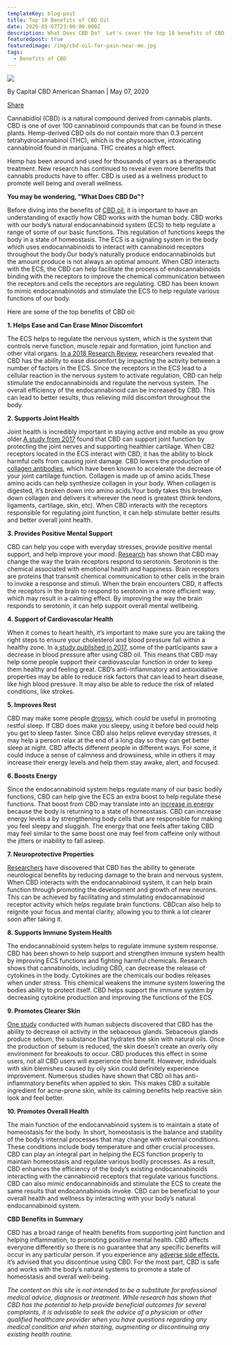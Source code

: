 ```yaml
---
templateKey: blog-post
title: Top 10 Benefits of CBD Oil
date: 2020-05-07T23:00:00.000Z
description: What Does CBD Do?  Let's cover the top 10 benefits of CBD.
featuredpost: true
featuredimage: /img/cbd-oil-for-pain-near-me.jpg
tags:
  - Benefits of CBD
---
```

![](/img/top-benefits.jpg)

By Capital CBD American Shaman | May 07, 2020

[Share](https://www.facebook.com/sharer/sharer.php?u=https://capitalamericanshaman.com/blog/2020-06-02-top-10-benefits-of-cbd-oil/)

Cannabidiol (CBD) is a natural compound derived from cannabis plants. CBD is one of over 100 cannabinoid compounds that can be found in these plants. Hemp-derived CBD oils do not contain more than 0.3 percent tetrahydrocannabinol (THC), which is the physcoactive, intoxicating cannabinoid found in marijuana.  THC creates a high effect.

Hemp has been around and used for thousands of years as a therapeutic treatment.  New research has continued to reveal even more benefits that cannabis products have to offer.  CBD is used as a wellness product to promote well being and overall wellness.

**You may be wondering, "What Does CBD Do"?**

Before diving into the benefits of [CBD oil](https://cbdamericanshaman.com/cbd-oils), it is important to have an understanding of exactly how CBD works with the human body.  CBD works with our body’s natural endocannabinoid system (ECS) to help regulate a range of some of our basic functions.  This regulation of functions keeps the body in a state of homeostasis. The ECS is a signaling system in the body which uses endocannabinoids to interact with cannabinoid receptors throughout the body.Our body’s naturally produce endocannabinoids but the amount produce is not always an optimal amount.  When CBD interacts with the ECS, the CBD can help facilitate the process of endocannabinoids binding with the receptors to improve the chemical communication between the receptors and cells the receptors are regulating. CBD has been known to mimic endocannabinoids and stimulate the ECS to help regulate various functions of our body.

Here are some of the top benefits of CBD oil:

**1. Helps Ease and Can Erase Minor Discomfort**

The ECS helps to regulate the nervous system, which is the system that controls nerve function, muscle repair and formation, joint function and other vital organs. [In a 2018 Research Review](https://www.frontiersin.org/articles/10.3389/fphar.2018.01259/full), researchers revealed that CBD has the ability to ease discomfort by impacting the activity between a number of factors in the ECS. Since the receptors in the ECS lead to a cellular reaction in the nervous system to activate regulation, CBD can help stimulate the endocannabinoids and regulate the nervous system. The overall efficiency of the endocannabinoid can be increased by CBD. This can lead to better results, thus relieving mild discomfort throughout the body.

**2. Supports Joint Health**

Joint health is incredibly important in staying active and mobile as you grow older.[A study from 2017](https://www.ncbi.nlm.nih.gov/pubmed/28885454) found that CBD can support joint function by protecting the joint nerves and supporting healthier cartilage.  When CB2 receptors located in the ECS interact with CBD, it has the ability to block harmful cells from causing joint damage. CBD lowers the production of [collagen antibodies](https://www.frontiersin.org/articles/10.3389/fphar.2018.01259/full), which have been known to accelerate the decrease of your joint cartilage function. Collagen is made up of amino acids.These amino acids can help synthesize collagen in your body.  When collagen is digested, it’s broken down into amino acids.Your body takes this broken down collagen and delivers it wherever the need is greatest (think tendons, ligaments, cartilage, skin, etc).  When CBD interacts with the receptors responsible for regulating joint function, it can help stimulate better results and better overall joint health.

**3. Provides Positive Mental Support**

CBD can help you cope with everyday stresses, provide positive mental support, and help improve your mood. [Research](https://link.springer.com/article/10.1007/s00213-012-2878-7) has shown that CBD may change the way the brain receptors respond to serotonin.  Serotonin is the chemical associated with emotional health and happiness.  Brain receptors are proteins that transmit chemical communication to other cells in the brain to invoke a response and stimuli.  When the brain encounters CBD, it affects the receptors in the brain to respond to serotonin in a more efficient way, which may result in a calming effect.  By improving the way the brain responds to serotonin, it can help support overall mental wellbeing.

**4. Support of Cardiovascular Health**

When it comes to heart health, it’s important to make sure you are taking the right steps to ensure your cholesterol and blood pressure fall within a healthy zone.  In a[ study published in 2017](https://insight.jci.org/articles/view/93760), some of the participants saw a decrease in blood pressure after using CBD oil. This means that CBD may help some people support their cardiovascular function in order to keep them healthy and feeling great.  CBD’s anti-inflammatory and antioxidative properties may be able to reduce risk factors that can lead to heart disease, like high blood pressure.  It may also be able to reduce the risk of related conditions, like strokes.

**5. Improves Rest**

CBD may make some people [drowsy](https://www.health.harvard.edu/blog/cannabidiol-cbd-what-we-know-and-what-we-dont-2018082414476), which could be useful in promoting restful sleep.  If CBD does make you sleepy, using it before bed could help you get to sleep faster.  Since CBD also helps relieve everyday stresses, it may help a person relax at the end of a long day so they can get better sleep at night.  CBD affects different people in different ways.  For some, it could induce a sense of calmness and drowsiness, while in others it may increase their energy levels and help them stay awake, alert, and focused.

**6. Boosts Energy**

Since the endocannabinoid system helps regulate many of our basic bodily functions, CBD can help give the ECS an extra boost to help regulate these functions. That boost from CBD may translate into an [increase in energy](https://cbdamericanshaman.com/blog/why-grab-that-second-cup-of-coffee-when-you-can-take-cbd-oil) because the body is returning to a state of homeostasis.  CBD can increase energy levels a by strengthening body cells that are responsible for making you feel sleepy and sluggish.  The energy that one feels after taking CBD may feel similar to the same boost one may feel from caffeine only without the jitters or inability to fall asleep.

**7. Neuroprotective Properties**

[Researchers](https://www.ncbi.nlm.nih.gov/pmc/articles/PMC5938896/) have discovered that CBD has the ability to generate neurological benefits by reducing damage to the brain and nervous system.  When CBD interacts with the endocannabinoid system, it can help brain function through promoting the development and growth of new neurons.  This can be achieved by facilitating and stimulating endocannabinoid receptor activity which helps regulate brain functions.  CBDcan also help to reignite your focus and mental clarity, allowing you to think a lot clearer soon after taking it.

**8. Supports Immune System Health**

The endocannabinoid system helps to regulate immune system response.  CBD has been shown to help support and strengthen immune system health by improving ECS functions and fighting harmful chemicals.  Research shows that cannabinoids, including CBD, can decrease the release of cytokines in the body.  Cytokines are the chemicals our bodies releases when under stress. This chemical weakens the immune system lowering the bodies ability to protect itself.  CBD helps support the immune system by decreasing cytokine production and improving the functions of the ECS.

**9. Promotes Clearer Skin**

[One study](https://www.jci.org/articles/view/64628) conducted with human subjects discovered that CBD has the ability to decrease oil activity in the sebaceous glands.  Sebaceous glands produce sebum, the substance that hydrates the skin with natural oils.  Once the production of sebum is reduced, the skin doesn’t create an overly oily environment for breakouts to occur.  CBD produces this effect in some users, not all CBD users will experience this benefit.  However, individuals with skin blemishes caused by oily skin could definitely experience improvement.  Numerous studies have shown that CBD oil has anti-inflammatory benefits when applied to skin. This makes CBD a suitable ingredient for acne-prone skin, while its calming benefits help reactive skin look and feel better.

**10. Promotes Overall Health**

The main function of the endocannabinoid system is to maintain a state of homeostasis for the body.  In short, homeostasis is the balance and stability of the body’s internal processes that may change with external conditions. These conditions include body temperature and other crucial processes.  CBD can play an integral part in helping the ECS function properly to maintain homeostasis and regulate various bodily processes.  As a result, CBD enhances the efficiency of the body’s existing endocannabinoids interacting with the cannabinoid receptors that regulate various functions.  CBD can also mimic endocannabinoids and stimulate the ECS to create the same results that endocannabinoids invoke.  CBD can be beneficial to your overall health and wellness by interacting with your body’s natural endocannabinoid system.

**CBD Benefits in Summary**

CBD has a broad range of health benefits from supporting joint function and helping inflammation, to promoting positive mental health.  CBD affects everyone differently so there is no guarantee that any specific benefits will occur in any particular person.  If you experience any [adverse side effects](https://cbdamericanshaman.com/blog/can-someone-be-allergic-to-cbd), it’s advised that you discontinue using CBD.  For the most part, CBD is safe and works with the body’s natural systems to promote a state of homeostasis and overall well-being.

*The content on this site is not intended to be a substitute for professional medical advice, diagnosis or treatment. While research has shown that CBD has the potential to help provide beneficial outcomes for several complaints, it is advisable to seek the advice of a physician or other qualified healthcare provider when you have questions regarding any medical condition and when starting, augmenting or discontinuing any existing health routine.*